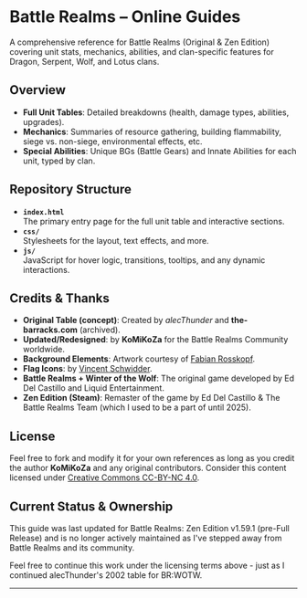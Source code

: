 # Battle Realms – Online Guides

A comprehensive reference for Battle Realms (Original & Zen Edition) covering unit stats, mechanics, abilities, and clan-specific features for Dragon, Serpent, Wolf, and Lotus clans.

## Overview
- **Full Unit Tables**: Detailed breakdowns (health, damage types, abilities, upgrades).
- **Mechanics**: Summaries of resource gathering, building flammability, siege vs. non-siege, environmental effects, etc.
- **Special Abilities**: Unique BGs (Battle Gears) and Innate Abilities for each unit, typed by clan.

## Repository Structure
- **`index.html`**  
  The primary entry page for the full unit table and interactive sections.  
- **`css/`**  
  Stylesheets for the layout, text effects, and more.  
- **`js/`**  
  JavaScript for hover logic, transitions, tooltips, and any dynamic interactions.  

## Credits & Thanks
- **Original Table (concept)**: Created by *alecThunder* and **the-barracks.com** (archived).  
- **Updated/Redesigned**: by **KoMiKoZa** for the Battle Realms Community worldwide.  
- **Background Elements**: Artwork courtesy of [Fabian Rosskopf](https://www.artstation.com/faro).  
- **Flag Icons**: by [Vincent Schwidder](https://www.iconfinder.com/yummygum).  
- **Battle Realms + Winter of the Wolf**: The original game developed by Ed Del Castillo and Liquid Entertainment.
- **Zen Edition (Steam)**: Remaster of the game by Ed Del Castillo & The Battle Realms Team (which I used to be a part of until 2025).

## License
Feel free to fork and modify it for your own references as long as you credit the author **KoMiKoZa** and any original contributors. Consider this content licensed under [Creative Commons CC-BY-NC 4.0](https://creativecommons.org/licenses/by-nc/4.0/).

## Current Status & Ownership

This guide was last updated for Battle Realms: Zen Edition v1.59.1 (pre-Full Release) and is no longer actively maintained as I've stepped away from Battle Realms and its community.

Feel free to continue this work under the licensing terms above - just as I continued alecThunder's 2002 table for BR:WOTW.

---

